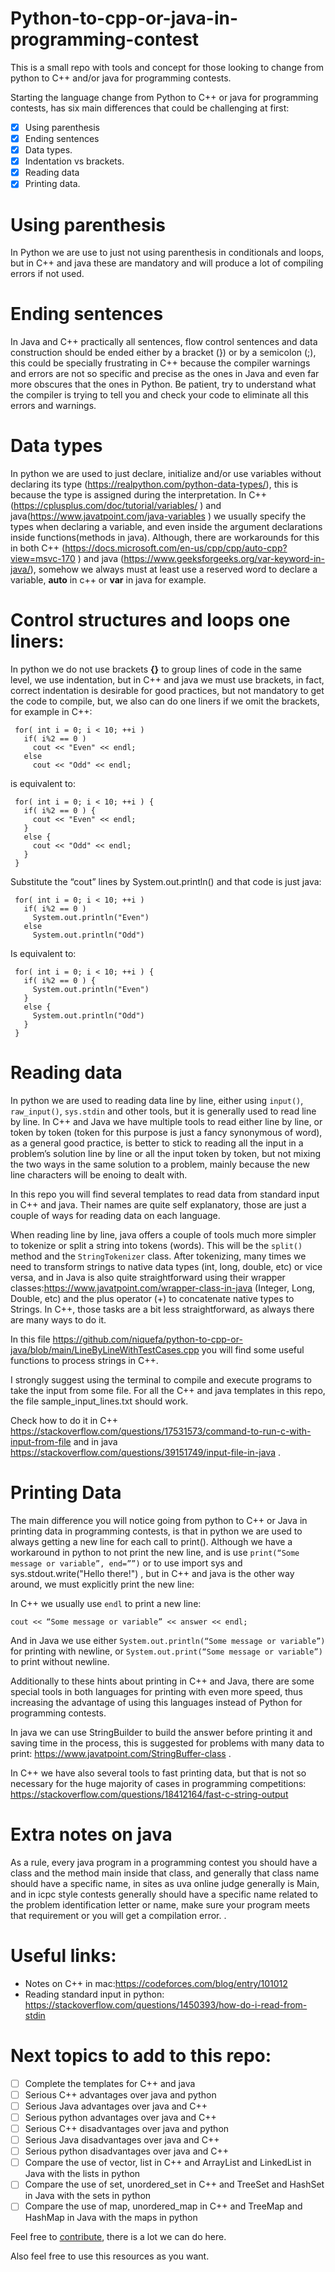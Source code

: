 # Python-to-cpp-or-java-in-programming-contest

This is a small repo with tools and concept for those looking to change from python to C++ and/or java for programming contests.


Starting the language change from Python to C++ or java for programming contests, has six main differences that could be challenging at first: 
- [x] Using parenthesis
- [x] Ending sentences
- [x] Data types.
- [x] Indentation vs brackets.
- [x] Reading data 
- [x] Printing data.

# Using parenthesis
In Python we are use to just not using parenthesis in conditionals and loops, but in C++ and java these are mandatory and will produce a lot of compiling errors if not used.

# Ending sentences
In Java and C++ practically all sentences, flow control sentences and data construction should be ended either by a bracket (}) or by a semicolon (;), this could be specially frustrating in C++ because the compiler warnings and errors are not so specific and precise as the ones in Java and even far more obscures that the ones in Python. Be patient, try to understand what the compiler is trying to tell you and check your code to eliminate all this errors and warnings.

# Data types
In python we are used to just declare, initialize and/or use variables without declaring its type (https://realpython.com/python-data-types/), this is because the type is assigned during the interpretation. In C++ (https://cplusplus.com/doc/tutorial/variables/ ) and java(https://www.javatpoint.com/java-variables ) we usually specify the types when declaring a variable, and even inside the argument declarations inside functions(methods in java). Although, there are workarounds for this in both C++ (https://docs.microsoft.com/en-us/cpp/cpp/auto-cpp?view=msvc-170 ) and java (https://www.geeksforgeeks.org/var-keyword-in-java/), somehow we always must at least use a reserved word to declare a variable, **auto** in c++ or **var** in java for example.

# Control structures and loops one liners:
In python we do not use brackets **{}** to group lines of code in the same level, we use indentation, but in C++ and java we must use brackets, in fact, correct indentation is desirable for good practices, but not mandatory to get the code to compile, but, we also can do one liners if we omit the brackets, for example in C++:

```
 for( int i = 0; i < 10; ++i )
   if( i%2 == 0 )
     cout << "Even" << endl;
   else
     cout << "Odd" << endl;
```

is equivalent to:

```
 for( int i = 0; i < 10; ++i ) {
   if( i%2 == 0 ) {
     cout << "Even" << endl;
   }
   else {
     cout << "Odd" << endl;
   } 
 }
```

Substitute the “cout” lines by System.out.println() and that code is just java:

```
 for( int i = 0; i < 10; ++i ) 
   if( i%2 == 0 ) 
     System.out.println("Even")
   else
     System.out.println("Odd")
```

Is equivalent to:

```
 for( int i = 0; i < 10; ++i ) {
   if( i%2 == 0 ) {
     System.out.println("Even")
   }
   else {
     System.out.println("Odd")
   } 
 }
```

# Reading data
In python we are used to reading data line by line, either using ```input()```, ```raw_input()```, ```sys.stdin``` and other tools, but it is generally used to read line by line. In C++ and Java we have multiple tools to read either line by line, or token by token (token for this purpose is just a fancy synonymous of word), as a general good practice, is better to stick to reading all the input in a problem’s solution line by line or all the input token by token, but not mixing the two ways in the same solution to a problem, mainly because the new line characters will be enoing to dealt with.  

In this repo you will find several templates to read data from standard input in C++ and java. Their names are quite self explanatory, those are just a couple of ways for reading data on each language.

When reading line by line, java offers a couple of tools much more simpler to tokenize or split a string into tokens (words). This will be the ```split()``` method and the ```StringTokenizer``` class. After tokenizing, many times we need to transform strings to native data types (int, long, double, etc) or vice versa, and in Java is also quite straightforward using their wrapper classes:https://www.javatpoint.com/wrapper-class-in-java (Integer, Long, Double, etc) and the plus operator (+) to concatenate native types to Strings. In C++, those tasks are a bit less straightforward, as always there are many ways to do it.

In this file https://github.com/niquefa/python-to-cpp-or-java/blob/main/LineByLineWithTestCases.cpp you will find some useful functions to process strings in C++.

I strongly suggest using the terminal to compile and execute programs to take the input from some file. For all the C++ and java templates in this repo, the file sample_input_lines.txt should work.

Check how to do it in C++ https://stackoverflow.com/questions/17531573/command-to-run-c-with-input-from-file and in java https://stackoverflow.com/questions/39151749/input-file-in-java .

# Printing Data

The main difference you will notice going from python to C++ or Java in printing data in programming contests, is that in python we are used to always getting a new line for each call to print(). Although we have a workaround in python to not print the new line, and is use ```print(“Some message or variable”, end=””)``` or to use import sys and sys.stdout.write("Hello there!") , but in C++ and java is the other way around, we must explicitly print the new line:

In C++ we usually use ```endl``` to print a new line:

```
cout << “Some message or variable” << answer << endl;
```

And in Java we use either ```System.out.println(“Some message or variable”)``` for printing with newline, or ```System.out.print(“Some message or variable”)``` to print without newline.

Additionally to these hints about printing in C++ and Java, there are some special tools in both languages for printing with even more speed, thus increasing the advantage of using this languages instead of Python for programming contests.

In java we can use StringBuilder to build the answer before printing it and saving time in the process, this is suggested for problems with many data to print: https://www.javatpoint.com/StringBuffer-class .

In C++ we have also several tools to fast printing data, but that is not so necessary for the huge majority of cases in programming competitions: https://stackoverflow.com/questions/18412164/fast-c-string-output 

# Extra notes on java
As a rule, every java program in a programming contest you should have a class and the method main inside that class, and generally that class name should have a specific name, in sites as uva online judge generally is Main, and in icpc style contests generally should have a specific name related to the problem identification letter or name, make sure your program meets that requirement or you will get a compilation error. .

# Useful links:
* Notes on C++ in mac:https://codeforces.com/blog/entry/101012
* Reading standard input in python: https://stackoverflow.com/questions/1450393/how-do-i-read-from-stdin 

# Next topics to add to this repo:
- [ ] Complete the templates for C++ and java
- [ ] Serious C++ advantages over java and python
- [ ] Serious Java advantages over java and C++
- [ ] Serious python advantages over java and C++
- [ ] Serious C++ disadvantages over java and python
- [ ] Serious Java disadvantages over java and C++
- [ ] Serious python disadvantages over java and C++
- [ ] Compare the use of vector, list in C++ and ArrayList and LinkedList in Java with the lists in python
- [ ] Compare the use of set, unordered_set in C++ and TreeSet and HashSet in Java with the sets in python
- [ ] Compare the use of map, unordered_map in C++ and TreeMap and HashMap in Java with the maps in python

Feel free to [contribute]([url](https://github.com/firstcontributions/first-contributions)), there is a lot we can do here. 

Also feel free to use this resources as you want. 
